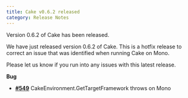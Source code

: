 ```yaml
---
title: Cake v0.6.2 released
category: Release Notes
---
```


Version 0.6.2 of Cake has been released.

We have just released version 0.6.2 of Cake.  This is a hotfix release to correct an issue that was identified when running Cake on Mono. 

Please let us know if you run into any issues with this latest release.

<!--excerpt-->

__Bug__

- [__#549__](https://github.com/cake-build/cake/issues/549) CakeEnvironment.GetTargetFramework throws on Mono
